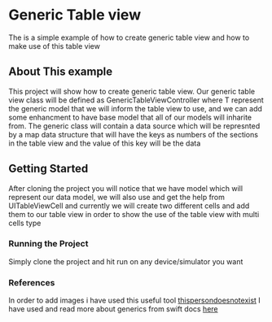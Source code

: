 # Generic Table view
The is a simple example of how to create generic table view and how to make use of this table view

## About This example
This project will show how to create generic table view.
Our generic table view class will be defined as GenericTableViewController<T> where T represent the generic model that we will inform the table view to use, and we can add some enhancment to have base model that all of our models will inharite from.
The generic class will contain a data source which will be represnted by a map data structure that will have the keys as numbers of the sections in the table view and the value of this key will be the data


## Getting Started
After cloning the project you will notice that we have model which will represent our data model, we will also use and get the help from UITableViewCell and currently we will create two different cells and add them to our table view in order to show the use of the table view with multi cells type


### Running the Project
Simply clone the project and hit run on any device/simulator you want

### References
In order to add images i have used this useful tool [thispersondoesnotexist](https://thispersondoesnotexist.com/)
I have used and read more about generics from swift docs [here](https://docs.swift.org/swift-book/LanguageGuide/Generics.html)
